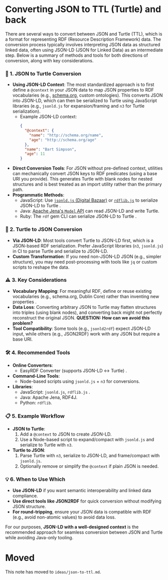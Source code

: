 # Converting JSON to TTL (Turtle) and back

There are several ways to convert between JSON and Turtle (TTL), which is a format for representing RDF (Resource Description Framework) data. The conversion process typically involves interpreting JSON data as structured linked data, often using JSON-LD (JSON for Linked Data) as an intermediate step. Below is a summary of methods and tools for both directions of conversion, along with key considerations.

### 🔧 1. **JSON to Turtle Conversion**

- **Using JSON-LD Context**: The most standardized approach is to first define a `@context` in your JSON data to map JSON properties to RDF vocabularies (e.g., [schema.org](https://schema.org/), custom ontologies). This converts JSON into JSON-LD, which can then be serialized to Turtle using JavaScript libraries (e.g., `jsonld.js` for expansion/framing and `n3` for Turtle serialization).
  - Example JSON-LD context:
    ```json
    {
      "@context": {
        "name": "http://schema.org/name",
        "age": "http://schema.org/age"
      },
      "name": "Bart Simpson",
      "age": 11
    }
    ```
- **Direct Conversion Tools**: For JSON without pre-defined context, utilities can mechanically convert JSON keys to RDF predicates (using a base URI you provide). This generates Turtle with blank nodes for nested structures and is best treated as an import utility rather than the primary path.
- **Programmatic Methods**:
  - JavaScript: Use [`jsonld.js` (Digital Bazaar)](https://github.com/digitalbazaar/jsonld.js) or [`rdflib.js`](https://github.com/linkeddata/rdflib.js) to serialize JSON-LD to Turtle .
  - Java: [Apache Jena's `Model` API](https://jena.apache.org/documentation/javadoc/jena/org.apache.jena.core/org/apache/jena/rdf/model/Model.html) can read JSON-LD and write Turtle.
  - Ruby: The `rdf` gem CLI can serialize JSON-LD to Turtle .

### 🔄 2. **Turtle to JSON Conversion**

- **Via JSON-LD**: Most tools convert Turtle to JSON-LD first, which is a JSON-based RDF serialization. Prefer JavaScript libraries (`n3`, `jsonld.js`) in CI to parse Turtle and serialize to JSON-LD.
- **Custom Transformation**: If you need non-JSON-LD JSON (e.g., simpler structure), you may need post-processing with tools like `jq` or custom scripts to reshape the data.

### ⚠️ 3. **Key Considerations**

- **Vocabulary Mapping**: For meaningful RDF, define or reuse existing vocabularies (e.g., schema.org, Dublin Core) rather than inventing new properties .
- **Data Loss**: Converting arbitrary JSON to Turtle may flatten structures into triples (using blank nodes), and converting back might not perfectly reconstruct the original JSON. **QUESTION: How can we avoid this problem?**
- **Tool Compatibility**: Some tools (e.g., `jsonld2rdf`) expect JSON-LD input, while others (e.g., JSON2RDF) work with any JSON but require a base URI.

### 🛠️ 4. **Recommended Tools**

- **Online Converters**:
  - EasyRDF Converter (supports JSON-LD ↔ Turtle) .
- **Command-Line Tools**:
  - Node-based scripts using `jsonld.js` + `n3` for conversions.
- **Libraries**:
  - JavaScript: `jsonld.js`, `rdflib.js` .
  - Java: Apache Jena, RDF4J.
  - Python: `rdflib`.

### 📋 5. **Example Workflow**

- **JSON to Turtle**:
  1.  Add a `@context` to JSON to create JSON-LD.
  2.  Use a Node-based script to expand/compact with `jsonld.js` and serialize to Turtle with `n3`.
- **Turtle to JSON**:
  1.  Parse Turtle with `n3`, serialize to JSON-LD, and frame/compact with `jsonld.js`.
  2.  Optionally remove or simplify the `@context` if plain JSON is needed.

### 💡 6. **When to Use Which**

- **Use JSON-LD** if you want semantic interoperability and linked data compliance.
- **Use direct tools like JSON2RDF** for quick conversion without modifying JSON structure.
- **For round-tripping**, ensure your JSON data is compatible with RDF (e.g., avoid non-atomic values) to avoid data loss.

For our purposes, **JSON-LD with a well-designed context** is the recommended approach for seamless conversion between JSON and Turtle while avoiding Java-only tooling.

# Moved

This note has moved to `ideas/json-to-ttl.md`.
